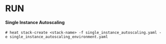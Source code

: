 # RUN 

#### Single Instance Autoscaling

`# heat stack-create <stack-name> -f single_instance_autoscaling.yaml -e single_instance_autoscaling_environment.yaml`
